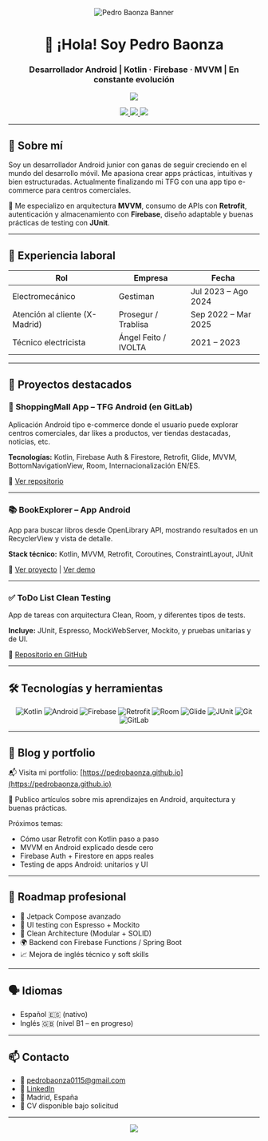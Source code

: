 <!-- Banner visual -->
<p align="center">
  <img src="https://your-banner-url.com/banner.png" alt="Pedro Baonza Banner" />
</p>

<h1 align="center">👋 ¡Hola! Soy Pedro Baonza</h1>
<h3 align="center">Desarrollador Android | Kotlin · Firebase · MVVM | En constante evolución</h3>

<p align="center">
  <img src="https://readme-typing-svg.demolab.com?font=Fira+Code&pause=1000&width=435&lines=Android+Developer+%7C+Kotlin+%7C+Firebase+%7C+MVVM;Apasionado+por+el+c%C3%B3digo+limpio+y+la+UX;Siempre+creando%2C+siempre+aprendiendo" />
</p>

<div align="center">
  <a href="mailto:pedrobaonza0115@gmail.com">
    <img src="https://img.shields.io/badge/Email-Contact-green?style=for-the-badge&logo=gmail" />
  </a>
  <a href="https://linkedin.com/in/pedro-baonza-garc%C3%ADa-411b15274">
    <img src="https://img.shields.io/badge/LinkedIn-Perfil-blue?style=for-the-badge&logo=linkedin" />
  </a>
  <a href="https://gitlab.com/tu-usuario/shoppingmall-app">
    <img src="https://img.shields.io/badge/TFG%20App-Ver%20en%20GitLab-orange?style=for-the-badge&logo=gitlab" />
  </a>
</div>

---

## 📌 Sobre mí

Soy un desarrollador Android junior con ganas de seguir creciendo en el mundo del desarrollo móvil. Me apasiona crear apps prácticas, intuitivas y bien estructuradas. Actualmente finalizando mi TFG con una app tipo e-commerce para centros comerciales.

🎯 Me especializo en arquitectura **MVVM**, consumo de APIs con **Retrofit**, autenticación y almacenamiento con **Firebase**, diseño adaptable y buenas prácticas de testing con **JUnit**.

---

## 💼 Experiencia laboral

| Rol                         | Empresa                | Fecha              |
|-----------------------------|------------------------|--------------------|
| Electromecánico             | Gestiman               | Jul 2023 – Ago 2024|
| Atención al cliente (X-Madrid) | Prosegur / Trablisa  | Sep 2022 – Mar 2025|
| Técnico electricista        | Ángel Feito / IVOLTA   | 2021 – 2023        |

---

## 🚀 Proyectos destacados

### 📱 ShoppingMall App – TFG Android (en GitLab)

Aplicación Android tipo e-commerce donde el usuario puede explorar centros comerciales, dar likes a productos, ver tiendas destacadas, noticias, etc.

**Tecnologías:** Kotlin, Firebase Auth & Firestore, Retrofit, Glide, MVVM, BottomNavigationView, Room, Internacionalización EN/ES.

🔗 [Ver repositorio](https://gitlab.com/tu-usuario/shoppingmall-app)

---

### 📚 BookExplorer – App Android

App para buscar libros desde OpenLibrary API, mostrando resultados en un RecyclerView y vista de detalle.

**Stack técnico:** Kotlin, MVVM, Retrofit, Coroutines, ConstraintLayout, JUnit

🔗 [Ver proyecto](https://github.com/PedroBaonza/BookExplorer) | [Ver demo](https://pedrobaonza.github.io/bookexplorer)

---

### ✅ ToDo List Clean Testing

App de tareas con arquitectura Clean, Room, y diferentes tipos de tests.

**Incluye:** JUnit, Espresso, MockWebServer, Mockito, y pruebas unitarias y de UI.

🔗 [Repositorio en GitHub](https://github.com/PedroBaonza/ToDoList-CleanTesting)

---

## 🛠️ Tecnologías y herramientas

<div align="center">
  
![Kotlin](https://img.shields.io/badge/Kotlin-7F52FF?style=for-the-badge&logo=kotlin)
![Android](https://img.shields.io/badge/Android-3DDC84?style=for-the-badge&logo=android)
![Firebase](https://img.shields.io/badge/Firebase-ffca28?style=for-the-badge&logo=firebase)
![Retrofit](https://img.shields.io/badge/Retrofit-000000?style=for-the-badge)
![Room](https://img.shields.io/badge/Room-8B0000?style=for-the-badge)
![Glide](https://img.shields.io/badge/Glide-34A853?style=for-the-badge)
![JUnit](https://img.shields.io/badge/JUnit-25A162?style=for-the-badge)
![Git](https://img.shields.io/badge/Git-F05032?style=for-the-badge)
![GitLab](https://img.shields.io/badge/GitLab-FC6D26?style=for-the-badge)

</div>

---

## 📗 Blog y portfolio

📬 Visita mi portfolio: [https://pedrobaonza.github.io](https://pedrobaonza.github.io)

📝 Publico artículos sobre mis aprendizajes en Android, arquitectura y buenas prácticas.

Próximos temas:
- Cómo usar Retrofit con Kotlin paso a paso
- MVVM en Android explicado desde cero
- Firebase Auth + Firestore en apps reales
- Testing de apps Android: unitarios y UI

---

## 🧭 Roadmap profesional

- 🧠 Jetpack Compose avanzado
- 🧪 UI testing con Espresso + Mockito
- 🧱 Clean Architecture (Modular + SOLID)
- 🌍 Backend con Firebase Functions / Spring Boot
- 📈 Mejora de inglés técnico y soft skills

---

## 🗣️ Idiomas

- Español 🇪🇸 (nativo)
- Inglés 🇬🇧 (nivel B1 – en progreso)

---

## 📫 Contacto

- 📧 pedrobaonza0115@gmail.com
- 💼 [LinkedIn](https://www.linkedin.com/in/pedro-baonza-garc%C3%ADa-411b15274/)
- 📍 Madrid, España
- 📁 CV disponible bajo solicitud

---

<p align="center">
  <img src="https://capsule-render.vercel.app/api?type=waving&color=3DDC84&height=120&section=footer"/>
</p>

